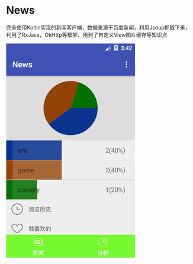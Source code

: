 # News
完全使用Kotlin实现的新闻客户端，数据来源于百度新闻，利用Jsoup抓取下来，利用了RxJava，OkHttp等框架、用到了自定义View图片缓存等知识点

![image](https://github.com/hzj444172954/News/blob/master/images/analysis-1.png)
